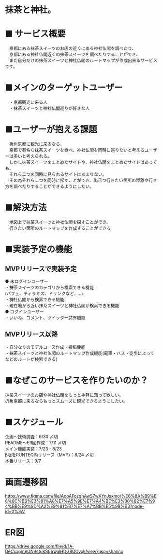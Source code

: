 # 抹茶と神社。

# ■ サービス概要
　京都にある抹茶スイーツのお店の近くにある神社仏閣を調べたり、  
　京都にある神社仏閣近くの抹茶スイーツを調べたりすることができ、  
　また自分だけの抹茶スイーツと神社仏閣のルートマップが作成出来るサービスです。  

# ■メインのターゲットユーザー
　・京都観光に来る人  
　・抹茶スイーツと神社仏閣巡りが好きな人   

# ■ユーザーが抱える課題
　折角京都に観光に来るなら、   
　京都で有名な抹茶スイーツを食べ、神社仏閣を同時に巡りたいと考えるユーザーは多いと考えられる。  
　しかし抹茶スイーツをまとめたサイトや、神社仏閣をまとめたサイトはあっても、  
　それら二つを同時に見られるサイトはあまりない。  
　その為それら二つを同時に探すことができ、尚且つ行きたい箇所の距離や行き方を調べたりすることができるようにしたい。  

# ■解決方法
　地図上で抹茶スイーツと神社仏閣を探すことができ、  
　行きたい箇所のルートマップを作成することができる  

# ■実装予定の機能
## MVPリリースで実装予定
● 未ログインユーザー  
・抹茶スイーツのカテゴリから検索できる機能  
(パフェ、ティラミス、ドリンクなど……)  
・神社仏閣から検索できる機能  
・現在地から近い抹茶スイーツと神社仏閣が検索できる機能  
● ログインユーザー  
・いいね、コメント、ツイッター共有機能  
## MVPリリース以降
・自分なりのモデルコース作成・投稿機能  
・抹茶スイーツと神社仏閣のルートマップ作成機能(電車・バス・徒歩によってなどのルートが検索できる)  

# ■なぜこのサービスを作りたいのか？
 抹茶スイーツのお店や神社仏閣をもっと手軽に知って欲しい。   
 折角京都に来るならもっとスムーズに観光できるようにしたい。

# ■スケジュール
 企画〜技術調査：6/30 〆切  
 README〜ER図作成：7/11 〆切  
 メイン機能実装：7/23 - 8/23  
 β版をRUNTEQ内リリース（MVP）：8/24 〆切  
 本番リリース：9/7
 
# 画面遷移図
https://www.figma.com/file/AooAFozghAwS7wKYnJsxmo/%E6%8A%B9%E8%8C%B6%E3%81%A8%E7%A5%9E%E7%A4%BE%E3%80%82%E7%94%BB%E9%9D%A2%E9%81%B7%E7%A7%BB%E5%9B%B3?node-id=0%3A1

# ER図
https://drive.google.com/file/d/1A-DeCxxgm9ON8ctuKS66walHDG8QUyxk/view?usp=sharing